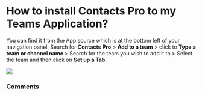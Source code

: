 # How to install Contacts Pro to my Teams Application?

<p class="no-margin">You can find it from the App source which is at the bottom left of your navigation panel. Search for <b>Contacts Pro</b> &gt; <b>Add to a team</b> &gt; click to <b>Type a team or channel name </b>&gt; Search for the team you wish to add it to &gt; Select the team and then click on <b>Set up a Tab</b>.</p>
<p class="no-margin"></p>
<div class="intercom-container"><img src="https://teams-pro.intercom-attachments-1.com/i/o/664842015/0044f65379260ef06d1f0860/how_to_install_contacts_pro_to_my_teams_application.png"></div>

### Comments

<Commentaire />
